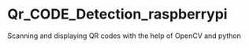 # Qr_CODE_Detection_raspberrypi
Scanning and displaying QR codes with the help of OpenCV and python
